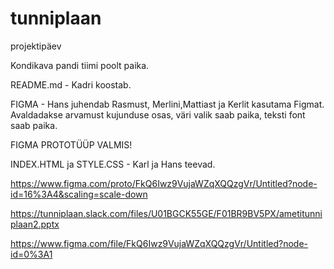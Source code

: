 # tunniplaan
projektipäev


Kondikava pandi tiimi poolt paika.

README.md - Kadri koostab.

FIGMA - Hans juhendab Rasmust, Merlini,Mattiast ja Kerlit kasutama Figmat. Avaldadakse arvamust kujunduse osas, väri valik saab paika, teksti font saab paika.

FIGMA PROTOTÜÜP VALMIS! 

INDEX.HTML ja STYLE.CSS - Karl ja Hans teevad.

https://www.figma.com/proto/FkQ6Iwz9VujaWZqXQQzgVr/Untitled?node-id=16%3A4&scaling=scale-down

https://tunniplaan.slack.com/files/U01BGCK55GE/F01BR9BV5PX/ametitunniplaan2.pptx

https://www.figma.com/file/FkQ6Iwz9VujaWZqXQQzgVr/Untitled?node-id=0%3A1









